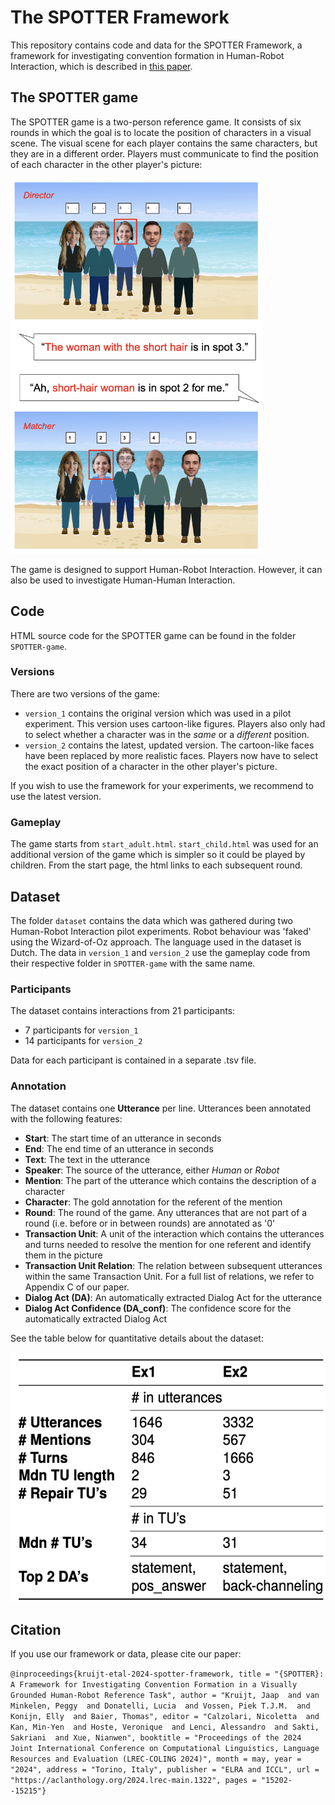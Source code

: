 # The SPOTTER Framework

This repository contains code and data for the SPOTTER Framework, a 
framework for investigating convention formation in Human-Robot Interaction,
which is described in [this paper](https://aclanthology.org/2024.lrec-main.1322).

## The SPOTTER game
The SPOTTER game is a two-person reference game. It consists of six rounds
in which the goal is to locate the position of characters in a visual scene.
The visual scene for each player contains the same characters, but they are in
a different order. Players must communicate to find the position of each character
in the other player's picture:

<img src="game_example_small.png" height="600"/>

The game is designed to support Human-Robot Interaction. However, it can also be used to
investigate Human-Human Interaction.

## Code
HTML source code for the SPOTTER game can be found in the folder `SPOTTER-game`.

### Versions
There are two versions of the game:
- `version_1` contains the original version which was used in a pilot experiment. This version uses cartoon-like figures. Players also only had to select whether a character was in the *same* or a *different* position.
- `version_2` contains the latest, updated version. The cartoon-like faces have been replaced by more realistic faces. Players now have to select the exact position of a character in the other player's picture.

If you wish to use the framework for your experiments, we recommend to use the latest
version. 

### Gameplay
The game starts from `start_adult.html`. `start_child.html` was used for an additional
version of the game which is simpler so it could be played by children. From the start page,
the html links to each subsequent round.

## Dataset

The folder `dataset` contains the data which was gathered during two Human-Robot Interaction pilot experiments. 
Robot behaviour was 'faked' using the Wizard-of-Oz approach.
The language used in the dataset is Dutch. The data in `version_1` and `version_2` use the gameplay code from their respective folder
in `SPOTTER-game` with the same name. 

### Participants
The dataset contains interactions from 21 participants:
- 7 participants for `version_1`
- 14 participants for `version_2`

Data for each participant is contained in a separate .tsv file.

### Annotation

The dataset contains one **Utterance** per line. Utterances been annotated with the following features:
- **Start**: The start time of an utterance in seconds
- **End**: The end time of an utterance in seconds
- **Text**: The text in the utterance
- **Speaker**: The source of the utterance, either *Human* or *Robot*
- **Mention**: The part of the utterance which contains the description of a character
- **Character**: The gold annotation for the referent of the mention
- **Round**: The round of the game. Any utterances that are not part of a round (i.e. before or in between rounds) are annotated as '0'
- **Transaction Unit**: A unit of the interaction which contains the utterances and turns needed to resolve the mention for one referent and identify them in the picture
- **Transaction Unit Relation**: The relation between subsequent utterances within the same Transaction Unit. For a full list of relations, we refer to Appendix C of our paper.
- **Dialog Act (DA)**: An automatically extracted Dialog Act for the utterance
- **Dialog Act Confidence (DA_conf)**: The confidence score for the automatically extracted Dialog Act

See the table below for quantitative details about the dataset:

<img src="SPOTTER_presentation.jpg" height="400">

## Citation

If you use our framework or data, please cite our paper:

`@inproceedings{kruijt-etal-2024-spotter-framework,
    title = "{SPOTTER}: A Framework for Investigating Convention Formation in a Visually Grounded Human-Robot Reference Task",
    author = "Kruijt, Jaap  and
      van Minkelen, Peggy  and
      Donatelli, Lucia  and
      Vossen, Piek T.J.M.  and
      Konijn, Elly  and
      Baier, Thomas",
    editor = "Calzolari, Nicoletta  and
      Kan, Min-Yen  and
      Hoste, Veronique  and
      Lenci, Alessandro  and
      Sakti, Sakriani  and
      Xue, Nianwen",
    booktitle = "Proceedings of the 2024 Joint International Conference on Computational Linguistics, Language Resources and Evaluation (LREC-COLING 2024)",
    month = may,
    year = "2024",
    address = "Torino, Italy",
    publisher = "ELRA and ICCL",
    url = "https://aclanthology.org/2024.lrec-main.1322",
    pages = "15202--15215"}`




